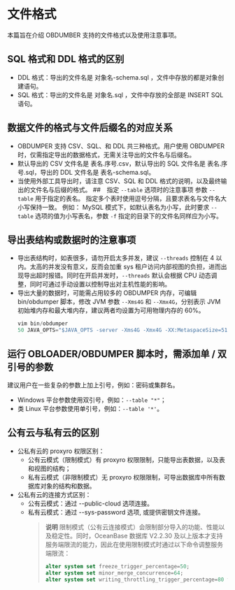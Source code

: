 # 文件格式
本篇旨在介绍 OBDUMBER 支持的文件格式以及使用注意事项。
## SQL 格式和 DDL 格式的区别
- DDL 格式：导出的文件名是 对象名-schema.sql ，文件中存放的都是对象创建语句。
- SQL 格式：导出的文件名是 对象名.sql ，文件中存放的全部是 INSERT SQL 语句。
## 数据文件的格式与文件后缀名的对应关系
- OBDUMPER 支持 CSV、SQL、和 DDL 共三种格式。用户使用 OBDUMPER 时，仅需指定导出的数据格式，无需关注导出的文件名与后缀名。
- 默认导出的 CSV 文件名是 表名.序号.csv，默认导出的 SQL 文件名是 表名.序号.sql，导出的 DDL 文件名是 表名-schema.sql。
- 当使用外部工具导出时，请注意 CSV、SQL 和 DDL 格式的说明，以及最终输出的文件名与后缀的格式。
##　指定 `--table` 选项时的注意事项
参数 `--table` 用于指定的表名。
指定多个表时使用逗号分隔，且要求表名与文件名大小写保持一致。
例如：
MySQL 模式下，如默认表名为小写，此时要求 `--table` 选项的值为小写表名，参数 `-f` 指定的目录下的文件名同样应为小写。
## 导出表结构或数据时的注意事项
- 导出表结构时，如表很多，请勿开启太多并发，建议 `--threads` 控制在 4 以内。太高的并发没有意义，反而会加重 sys 租户访问内部视图的负担，进而出现导出超时报错。同时在开启并发时，`--threads` 默认会根据 CPU 动态调整，同时可通过手动设置以控制导出对主机性能的影响。
- 导出大量的数据时，可能需占用较多的 OBDUMPER 内存，可编辑 bin/obdumper 脚本，修改 JVM 参数 `--Xms4G` 和 `--Xmx4G`，分别表示 JVM 初始堆内存和最大堆内存，建议两者均设置为可用物理内存的 60%。
  ```JavaScript
  vim bin/obdumper
  50 JAVA_OPTS="$JAVA_OPTS -server -Xms4G -Xmx4G -XX:MetaspaceSize=512M -XX:MaxMetaspaceSize=512M -Xss352K"
  ```
## 运行 OBLOADER/OBDUMPER 脚本时，需添加单 / 双引号的参数
建议用户在一些复杂的参数上加上引号，例如：密码或集群名。
- Windows 平台参数使用双引号，例如：`--table "*"`；
- 类 Linux 平台参数使用单引号，例如：`--table '*'`。
## 公有云与私有云的区别 
- 公私有云的 proxyro 权限区别：
   - 公有云模式（限制模式）有 proxyro 权限限制，只能导出表数据，以及表和视图的结构；
   - 私有云模式（非限制模式）无 proxyro 权限限制，可导出数据库中所有数据库对象的结构和数据。
- 公私有云的连接方式区别：
   - 公有云模式：通过 --public-cloud 选项连接。
   - 私有云模式：通过 --sys-password 选项, 或提供密钥文件连接。
     > **说明**
     > 限制模式（公有云连接模式）会限制部分导入的功能、性能以及稳定性。同时，OceanBase 数据库 V2.2.30 及以上版本才支持服务端限流的能力，因此在使用限制模式时通过以下命令调整服务端限流：
     > ```SQL
     > alter system set freeze_trigger_percentage=50;
     > alter system set minor_merge_concurrence=64;
     > alter system set writing_throttling_trigger_percentage=80 t
     > ```